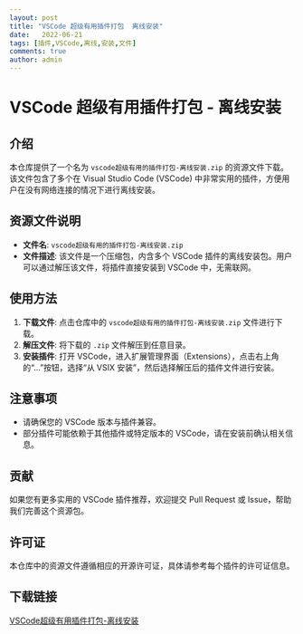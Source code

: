 ```yaml
---
layout: post
title: "VSCode 超级有用插件打包  离线安装"
date:   2022-06-21
tags: [插件,VSCode,离线,安装,文件]
comments: true
author: admin
---
```

# VSCode 超级有用插件打包 - 离线安装

## 介绍

本仓库提供了一个名为 `vscode超级有用的插件打包-离线安装.zip` 的资源文件下载。该文件包含了多个在 Visual Studio Code (VSCode) 中非常实用的插件，方便用户在没有网络连接的情况下进行离线安装。

## 资源文件说明

- **文件名**: `vscode超级有用的插件打包-离线安装.zip`
- **文件描述**: 该文件是一个压缩包，内含多个 VSCode 插件的离线安装包。用户可以通过解压该文件，将插件直接安装到 VSCode 中，无需联网。

## 使用方法

1. **下载文件**: 点击仓库中的 `vscode超级有用的插件打包-离线安装.zip` 文件进行下载。
2. **解压文件**: 将下载的 `.zip` 文件解压到任意目录。
3. **安装插件**: 打开 VSCode，进入扩展管理界面（Extensions），点击右上角的“...”按钮，选择“从 VSIX 安装”，然后选择解压后的插件文件进行安装。

## 注意事项

- 请确保您的 VSCode 版本与插件兼容。
- 部分插件可能依赖于其他插件或特定版本的 VSCode，请在安装前确认相关信息。

## 贡献

如果您有更多实用的 VSCode 插件推荐，欢迎提交 Pull Request 或 Issue，帮助我们完善这个资源包。

## 许可证

本仓库中的资源文件遵循相应的开源许可证，具体请参考每个插件的许可证信息。

## 下载链接

[VSCode超级有用插件打包-离线安装](https://pan.quark.cn/s/4736e57a9bb9)